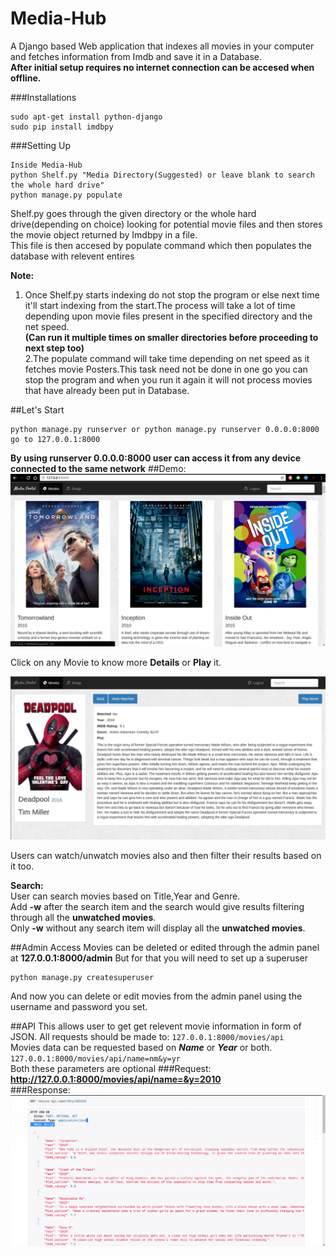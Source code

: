 # Media-Hub
A Django based Web application that indexes all movies in your computer and fetches information from Imdb and save it in a Database.  
**After initial setup requires no internet connection can be accesed when offline.**

###Installations
```
sudo apt-get install python-django
sudo pip install imdbpy
```

###Setting Up
```
Inside Media-Hub
python Shelf.py "Media Directory(Suggested) or leave blank to search the whole hard drive"
python manage.py populate
```
Shelf.py goes through the given directory or the whole hard drive(depending on choice) looking for potential movie files and then stores the movie object returned by Imdbpy in a file.  
This file is then accesed by populate command which then populates the database with relevent entires  
  
**Note:**  
1. Once Shelf.py starts indexing do not stop the program or else next time it'll start indexing from the start.The     process will take a lot of time depending upon movie files present in the specified directory and the net speed.    
**(Can run it multiple times on smaller directories before proceeding to next step too)**  
2.The populate command will take time depending on net speed as it fetches movie Posters.This task need not be done in one go you can stop the program and when you run it again it will not process movies that have already been put in Database.

##Let's Start
```
python manage.py runserver or python manage.py runserver 0.0.0.0:8000
go to 127.0.0.1:8000
```
**By using runserver 0.0.0.0:8000 user can access it from any device connected to the same network** 
##Demo:
![](/extras/main.png?raw=true)

Click on any Movie to know more **Details** or **Play** it.

![](/extras/details.png?raw=true)

Users can watch/unwatch movies also and then filter their results based on it too.

**Search:**  
User can search movies based on Title,Year and Genre.  
Add **-w** after the search item and the search would give results filtering through all the **unwatched movies**.  
Only **-w** without any search item will display all the **unwatched movies**.

##Admin Access
Movies can be deleted or edited through the admin panel at **127.0.0.1:8000/admin**
But for that you will need to set up a superuser

```
python manage.py createsuperuser
```
And now you can delete or edit movies from the admin panel using the username and password you set. 

##API
This allows user to get get relevent movie information in form of JSON.
All requests should be made to:
`127.0.0.1:8000/movies/api`  
Movies data can be requested based on ***Name*** or ***Year*** or both.  
`127.0.0.1:8000/movies/api/name=nm&y=yr`  
Both these parameters are optional
###Request: **http://127.0.0.1:8000/movies/api/name=&y=2010**  
###Response:
![](/extras/api.png?raw=true)

